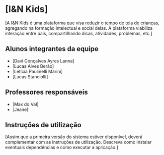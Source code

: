# [I&N Kids]

[A I&N Kids é uma plataforma que visa reduzir o tempo de tela de crianças, agregando na formação intelectual e social delas. A plataforma viabiliza interação entre pais, compartilhando dicas, atividades, problemas, etc.]

## Alunos integrantes da equipe

* [Davi Gonçalves Ayres Lanna]
* [Lucas Alves Berão]
* [Letícia Paulinelli Marini]
* [Lucas Stanciolli]

## Professores responsáveis

* [Max do Val]
* [Jeane]

## Instruções de utilização

[Assim que a primeira versão do sistema estiver disponível, deverá complementar com as instruções de utilização. Descreva como instalar eventuais dependências e como executar a aplicação.]
